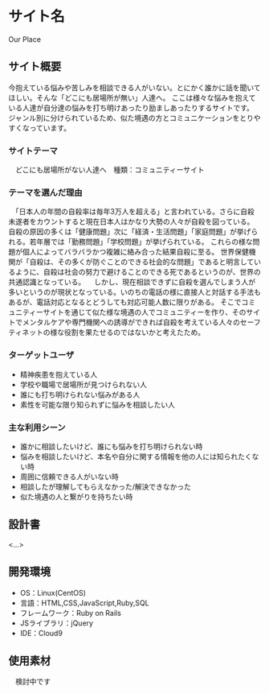 # サイト名
 Our Place

## サイト概要
 今抱えている悩みや苦しみを相談できる人がいない。とにかく誰かに話を聞いてほしい。そんな「どこにも居場所が無い」人達へ。
 ここは様々な悩みを抱えている人達が自分達の悩みを打ち明けあったり励ましあったりするサイトです。
 ジャンル別に分けられているため、似た境遇の方とコミュニケーションをとりやすくなっています。
### サイトテーマ
　どこにも居場所がない人達へ　種類：コミュニティーサイト

### テーマを選んだ理由
 　「日本人の年間の自殺率は毎年3万人を超える」と言われている。さらに自殺未遂者をカウントすると現在日本人はかなり大勢の人々が自殺を図っている。
 自殺の原因の多くは「健康問題」次に「経済・生活問題」「家庭問題」が挙げられる。若年層では「勤務問題」「学校問題」が挙げられている。
 これらの様な問題が個人によってバラバラかつ複雑に絡み合った結果自殺に至る。
 世界保健機関が「自殺は、その多くが防ぐことのできる社会的な問題」であると明言しているように、自殺は社会の努力で避けることのできる死であるというのが、世界の共通認識となっている。
 　しかし、現在相談できずに自殺を選んでしまう人が多いというのが現状となっている。いのちの電話の様に直接人と対話する手法もあるが、電話対応となるとどうしても対応可能人数に限りがある。
 そこでコミュニティーサイトを通じて似た様な境遇の人でコミュニティーを作り、そのサイトでメンタルケアや専門機関への誘導ができれば自殺を考えている人々のセーフティネットの様な役割を果たせるのではないかと考えたため。

### ターゲットユーザ
- 精神疾患を抱えている人
- 学校や職場で居場所が見つけられない人
- 誰にも打ち明けられない悩みがある人
- 素性を可能な限り知られずに悩みを相談したい人

### 主な利用シーン
- 誰かに相談したいけど、誰にも悩みを打ち明けられない時
- 悩みを相談したいけど、本名や自分に関する情報を他の人には知られたくない時
- 周囲に信頼できる人がいない時
- 相談したが理解してもらえなかった/解決できなかった
- 似た境遇の人と繋がりを持ちたい時

## 設計書
<...>

## 開発環境
- OS：Linux(CentOS)
- 言語：HTML,CSS,JavaScript,Ruby,SQL
- フレームワーク：Ruby on Rails
- JSライブラリ：jQuery
- IDE：Cloud9

## 使用素材
　検討中です